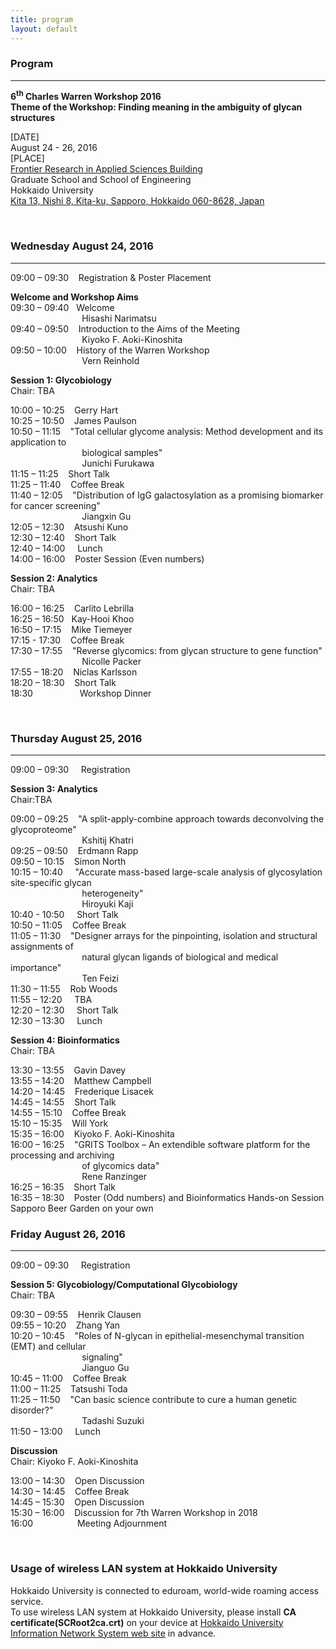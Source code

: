 ```yaml
---
title: program
layout: default
---
```

<!-- MAIN CONTENT -->
<div id="main_content_wrap" class="outer">
  <section id="main_content" class="inner">
<h3>Program</h3>
<hr>
<p><strong>6<sup>th</sup> Charles Warren Workshop 2016<br>
Theme of the Workshop: Finding meaning in the ambiguity of glycan structures</strong></p>
<p>[DATE]<br>
August 24 - 26, 2016<br>
[PLACE]<br>
<a href="http://www.oia.hokudai.ac.jp/maps/?p=sapporo">Frontier Research in Applied Sciences Building</a><br>
Graduate School and School of Engineering<br>
Hokkaido University<br>
<a href="https://goo.gl/maps/JtP1MdrwH5U2">Kita 13, Nishi 8, Kita-ku, Sapporo, Hokkaido 060-8628, Japan</a></p>
<br>

<h3>Wednesday August 24, 2016</h3>
<hr>
<p>09:00 – 09:30&nbsp;&nbsp;&nbsp; Registration &amp; Poster Placement<br>
<p><strong>Welcome and Workshop Aims</strong><br>
09:30 – 09:40&nbsp;&nbsp;&nbsp;Welcome<br>
&nbsp;&nbsp;&nbsp;&nbsp;&nbsp;&nbsp;&nbsp;&nbsp;&nbsp;&nbsp;&nbsp;&nbsp;&nbsp;&nbsp;&nbsp;&nbsp;&nbsp;&nbsp;&nbsp;&nbsp;&nbsp;&nbsp;&nbsp;&nbsp;&nbsp;&nbsp;&nbsp;&nbsp;&nbsp;Hisashi Narimatsu<br>
09:40 – 09:50&nbsp;&nbsp;&nbsp;&nbsp;Introduction to the Aims of the Meeting<br>
&nbsp;&nbsp;&nbsp;&nbsp;&nbsp;&nbsp;&nbsp;&nbsp;&nbsp;&nbsp;&nbsp;&nbsp;&nbsp;&nbsp;&nbsp;&nbsp;&nbsp;&nbsp;&nbsp;&nbsp;&nbsp;&nbsp;&nbsp;&nbsp;&nbsp;&nbsp;&nbsp;&nbsp;&nbsp;Kiyoko F. Aoki-Kinoshita<br>
09:50 – 10:00&nbsp;&nbsp;&nbsp;&nbsp;History of the Warren Workshop<br>
&nbsp;&nbsp;&nbsp;&nbsp;&nbsp;&nbsp;&nbsp;&nbsp;&nbsp;&nbsp;&nbsp;&nbsp;&nbsp;&nbsp;&nbsp;&nbsp;&nbsp;&nbsp;&nbsp;&nbsp;&nbsp;&nbsp;&nbsp;&nbsp;&nbsp;&nbsp;&nbsp;&nbsp;&nbsp;Vern Reinhold
</p>

<p><strong>Session 1: Glycobiology</strong><br>
Chair: TBA</p>
<p>10:00 – 10:25&nbsp;&nbsp;&nbsp;&nbsp;Gerry Hart<br>
<!--&nbsp;&nbsp;&nbsp;&nbsp;&nbsp;&nbsp;&nbsp;&nbsp;&nbsp;&nbsp;&nbsp;&nbsp;&nbsp;&nbsp;&nbsp;&nbsp;&nbsp;&nbsp;&nbsp;&nbsp;&nbsp;&nbsp;&nbsp;&nbsp;&nbsp;&nbsp;&nbsp;&nbsp;&nbsp;Gerry Hart<br>-->
10:25 – 10:50&nbsp;&nbsp;&nbsp;&nbsp;James Paulson<br>
<!--&nbsp;&nbsp;&nbsp;&nbsp;&nbsp;&nbsp;&nbsp;&nbsp;&nbsp;&nbsp;&nbsp;&nbsp;&nbsp;&nbsp;&nbsp;&nbsp;&nbsp;&nbsp;&nbsp;&nbsp;&nbsp;&nbsp;&nbsp;&nbsp;&nbsp;&nbsp;&nbsp;&nbsp;&nbsp;James Paulson<br>-->
10:50 – 11:15&nbsp;&nbsp;&nbsp;&nbsp;"Total cellular glycome analysis: Method development and its application to<br>
&nbsp;&nbsp;&nbsp;&nbsp;&nbsp;&nbsp;&nbsp;&nbsp;&nbsp;&nbsp;&nbsp;&nbsp;&nbsp;&nbsp;&nbsp;&nbsp;&nbsp;&nbsp;&nbsp;&nbsp;&nbsp;&nbsp;&nbsp;&nbsp;&nbsp;&nbsp;&nbsp;&nbsp;&nbsp;biological samples"<br>
&nbsp;&nbsp;&nbsp;&nbsp;&nbsp;&nbsp;&nbsp;&nbsp;&nbsp;&nbsp;&nbsp;&nbsp;&nbsp;&nbsp;&nbsp;&nbsp;&nbsp;&nbsp;&nbsp;&nbsp;&nbsp;&nbsp;&nbsp;&nbsp;&nbsp;&nbsp;&nbsp;&nbsp;&nbsp;Junichi Furukawa<br>
11:15 – 11:25&nbsp;&nbsp;&nbsp;&nbsp;Short Talk<br>
11:25 – 11:40&nbsp;&nbsp;&nbsp;&nbsp;Coffee Break<br>
11:40 – 12:05&nbsp;&nbsp;&nbsp;&nbsp;"Distribution of IgG galactosylation as a promising biomarker for cancer screening"<br>
&nbsp;&nbsp;&nbsp;&nbsp;&nbsp;&nbsp;&nbsp;&nbsp;&nbsp;&nbsp;&nbsp;&nbsp;&nbsp;&nbsp;&nbsp;&nbsp;&nbsp;&nbsp;&nbsp;&nbsp;&nbsp;&nbsp;&nbsp;&nbsp;&nbsp;&nbsp;&nbsp;&nbsp;&nbsp;Jiangxin Gu<br>
12:05 – 12:30&nbsp;&nbsp;&nbsp;&nbsp;Atsushi Kuno<br>
<!--&nbsp;&nbsp;&nbsp;&nbsp;&nbsp;&nbsp;&nbsp;&nbsp;&nbsp;&nbsp;&nbsp;&nbsp;&nbsp;&nbsp;&nbsp;&nbsp;&nbsp;&nbsp;&nbsp;&nbsp;&nbsp;&nbsp;&nbsp;&nbsp;&nbsp;&nbsp;&nbsp;&nbsp;&nbsp;Atsushi Kuno<br>-->
12:30 – 12:40&nbsp;&nbsp;&nbsp;&nbsp;Short Talk<br>
12:40 – 14:00 &nbsp;&nbsp;&nbsp;&nbsp;Lunch<br>
14:00 – 16:00&nbsp;&nbsp;&nbsp;&nbsp;Poster Session (Even numbers)
</p>
<p><strong>Session 2: Analytics</strong><br>
Chair: TBA</p>
<p>16:00 – 16:25&nbsp;&nbsp;&nbsp;&nbsp;Carlito Lebrilla<br>
<!--&nbsp;&nbsp;&nbsp;&nbsp;&nbsp;&nbsp;&nbsp;&nbsp;&nbsp;&nbsp;&nbsp;&nbsp;&nbsp;&nbsp;&nbsp;&nbsp;&nbsp;&nbsp;&nbsp;&nbsp;&nbsp;&nbsp;&nbsp;&nbsp;&nbsp;&nbsp;&nbsp;&nbsp;&nbsp;Carlito Lebrilla<br>-->
16:25 – 16:50&nbsp;&nbsp;&nbsp;Kay-Hooi Khoo<br>
<!--&nbsp;&nbsp;&nbsp;&nbsp;&nbsp;&nbsp;&nbsp;&nbsp;&nbsp;&nbsp;&nbsp;&nbsp;&nbsp;&nbsp;&nbsp;&nbsp;&nbsp;&nbsp;&nbsp;&nbsp;&nbsp;&nbsp;&nbsp;&nbsp;&nbsp;&nbsp;&nbsp;&nbsp;&nbsp;Kay-Hooi Khoo<br>-->
16:50 – 17:15&nbsp;&nbsp;&nbsp;&nbsp;Mike Tiemeyer<br>
<!--&nbsp;&nbsp;&nbsp;&nbsp;&nbsp;&nbsp;&nbsp;&nbsp;&nbsp;&nbsp;&nbsp;&nbsp;&nbsp;&nbsp;&nbsp;&nbsp;&nbsp;&nbsp;&nbsp;&nbsp;&nbsp;&nbsp;&nbsp;&nbsp;&nbsp;&nbsp;&nbsp;&nbsp;&nbsp;Mike Tiemeyer<br>-->
17:15 - 17:30&nbsp;&nbsp;&nbsp;&nbsp;Coffee Break<br>
17:30 – 17:55&nbsp;&nbsp;&nbsp;&nbsp;"Reverse glycomics: from glycan structure to gene function"<br>
&nbsp;&nbsp;&nbsp;&nbsp;&nbsp;&nbsp;&nbsp;&nbsp;&nbsp;&nbsp;&nbsp;&nbsp;&nbsp;&nbsp;&nbsp;&nbsp;&nbsp;&nbsp;&nbsp;&nbsp;&nbsp;&nbsp;&nbsp;&nbsp;&nbsp;&nbsp;&nbsp;&nbsp;&nbsp;Nicolle Packer<br>
17:55 – 18:20&nbsp;&nbsp;&nbsp;&nbsp;Niclas Karlsson<br>
<!--&nbsp;&nbsp;&nbsp;&nbsp;&nbsp;&nbsp;&nbsp;&nbsp;&nbsp;&nbsp;&nbsp;&nbsp;&nbsp;&nbsp;&nbsp;&nbsp;&nbsp;&nbsp;&nbsp;&nbsp;&nbsp;&nbsp;&nbsp;&nbsp;&nbsp;&nbsp;&nbsp;&nbsp;&nbsp;Niclas Karlsson<br>-->
18:20 – 18:30&nbsp;&nbsp;&nbsp;&nbsp;Short Talk<br>
18:30&nbsp;&nbsp;&nbsp;&nbsp;&nbsp;&nbsp;&nbsp;&nbsp;&nbsp;&nbsp;&nbsp;&nbsp;&nbsp;&nbsp;&nbsp;&nbsp;&nbsp;&nbsp;&nbsp;Workshop Dinner</p>
<br>
<h3>Thursday August 25, 2016</h3>
<hr>
<p>09:00 – 09:30&nbsp;&nbsp;&nbsp; &nbsp;Registration</p>
<p><strong>Session 3: Analytics</strong><br>
Chair:TBA</p>
<p>09:00 – 09:25&nbsp;&nbsp;&nbsp;&nbsp;"A split-apply-combine approach towards deconvolving the glycoproteome"<br>
&nbsp;&nbsp;&nbsp;&nbsp;&nbsp;&nbsp;&nbsp;&nbsp;&nbsp;&nbsp;&nbsp;&nbsp;&nbsp;&nbsp;&nbsp;&nbsp;&nbsp;&nbsp;&nbsp;&nbsp;&nbsp;&nbsp;&nbsp;&nbsp;&nbsp;&nbsp;&nbsp;&nbsp;&nbsp;Kshitij Khatri<br>
09:25 – 09:50&nbsp;&nbsp;&nbsp;&nbsp;Erdmann Rapp<br>
<!--&nbsp;&nbsp;&nbsp;&nbsp;&nbsp;&nbsp;&nbsp;&nbsp;&nbsp;&nbsp;&nbsp;&nbsp;&nbsp;&nbsp;&nbsp;&nbsp;&nbsp;&nbsp;&nbsp;&nbsp;&nbsp;&nbsp;&nbsp;&nbsp;&nbsp;&nbsp;&nbsp;&nbsp;&nbsp;Erdmann Rapp<br>-->
09:50 – 10:15&nbsp;&nbsp;&nbsp;&nbsp;Simon North<br>
<!--&nbsp;&nbsp;&nbsp;&nbsp;&nbsp;&nbsp;&nbsp;&nbsp;&nbsp;&nbsp;&nbsp;&nbsp;&nbsp;&nbsp;&nbsp;&nbsp;&nbsp;&nbsp;&nbsp;&nbsp;&nbsp;&nbsp;&nbsp;&nbsp;&nbsp;&nbsp;&nbsp;&nbsp;&nbsp;Simon North<br>-->
10:15 – 10:40&nbsp;&nbsp;&nbsp;&nbsp; "Accurate mass-based large-scale analysis of glycosylation site-specific glycan<br> &nbsp;&nbsp;&nbsp;&nbsp;&nbsp;&nbsp;&nbsp;&nbsp;&nbsp;&nbsp;&nbsp;&nbsp;&nbsp;&nbsp;&nbsp;&nbsp;&nbsp;&nbsp;&nbsp;&nbsp;&nbsp;&nbsp;&nbsp;&nbsp;&nbsp;&nbsp;&nbsp;&nbsp;&nbsp;heterogeneity"<br>
&nbsp;&nbsp;&nbsp;&nbsp;&nbsp;&nbsp;&nbsp;&nbsp;&nbsp;&nbsp;&nbsp;&nbsp;&nbsp;&nbsp;&nbsp;&nbsp;&nbsp;&nbsp;&nbsp;&nbsp;&nbsp;&nbsp;&nbsp;&nbsp;&nbsp;&nbsp;&nbsp;&nbsp;&nbsp;Hiroyuki Kaji<br>
10:40 - 10:50&nbsp;&nbsp;&nbsp;&nbsp;&nbsp;Short Talk<br>
<!--&nbsp;&nbsp;&nbsp;&nbsp;&nbsp;&nbsp;&nbsp;&nbsp;&nbsp;&nbsp;&nbsp;&nbsp;&nbsp;&nbsp;&nbsp;&nbsp;&nbsp;&nbsp;&nbsp;&nbsp;&nbsp;&nbsp;&nbsp;&nbsp;&nbsp;&nbsp;&nbsp;&nbsp;&nbsp;<br>-->
10:50 – 11:05&nbsp;&nbsp;&nbsp;&nbsp;Coffee Break<br>
11:05 – 11:30&nbsp;&nbsp;&nbsp;&nbsp;"Designer arrays for the pinpointing, isolation and structural assignments of<br>
&nbsp;&nbsp;&nbsp;&nbsp;&nbsp;&nbsp;&nbsp;&nbsp;&nbsp;&nbsp;&nbsp;&nbsp;&nbsp;&nbsp;&nbsp;&nbsp;&nbsp;&nbsp;&nbsp;&nbsp;&nbsp;&nbsp;&nbsp;&nbsp;&nbsp;&nbsp;&nbsp;&nbsp;&nbsp;natural glycan ligands of biological and medical importance"<br>
&nbsp;&nbsp;&nbsp;&nbsp;&nbsp;&nbsp;&nbsp;&nbsp;&nbsp;&nbsp;&nbsp;&nbsp;&nbsp;&nbsp;&nbsp;&nbsp;&nbsp;&nbsp;&nbsp;&nbsp;&nbsp;&nbsp;&nbsp;&nbsp;&nbsp;&nbsp;&nbsp;&nbsp;&nbsp;Ten Feizi<br>
11:30 – 11:55&nbsp;&nbsp;&nbsp;&nbsp;Rob Woods<br>
<!--&nbsp;&nbsp;&nbsp;&nbsp;&nbsp;&nbsp;&nbsp;&nbsp;&nbsp;&nbsp;&nbsp;&nbsp;&nbsp;&nbsp;&nbsp;&nbsp;&nbsp;&nbsp;&nbsp;&nbsp;&nbsp;&nbsp;&nbsp;&nbsp;&nbsp;&nbsp;&nbsp;&nbsp;&nbsp;Rob Woods<br>-->
11:55 – 12:20 &nbsp;&nbsp;&nbsp;&nbsp;TBA<br>
<!--&nbsp;&nbsp;&nbsp;&nbsp;&nbsp;&nbsp;&nbsp;&nbsp;&nbsp;&nbsp;&nbsp;&nbsp;&nbsp;&nbsp;&nbsp;&nbsp;&nbsp;&nbsp;&nbsp;&nbsp;&nbsp;&nbsp;&nbsp;&nbsp;&nbsp;&nbsp;&nbsp;&nbsp;&nbsp;<br>-->
12:20 – 12:30 &nbsp;&nbsp;&nbsp;&nbsp;Short Talk<br>
<!--&nbsp;&nbsp;&nbsp;&nbsp;&nbsp;&nbsp;&nbsp;&nbsp;&nbsp;&nbsp;&nbsp;&nbsp;&nbsp;&nbsp;&nbsp;&nbsp;&nbsp;&nbsp;&nbsp;&nbsp;&nbsp;&nbsp;&nbsp;&nbsp;&nbsp;&nbsp;&nbsp;&nbsp;&nbsp;<br>-->
12:30 – 13:30 &nbsp;&nbsp;&nbsp;&nbsp;Lunch</p>

<p><strong>Session 4: Bioinformatics</strong><br>
Chair: TBA</p>
<p>13:30 – 13:55&nbsp;&nbsp;&nbsp;&nbsp;Gavin Davey<br>
<!--&nbsp;&nbsp;&nbsp;&nbsp;&nbsp;&nbsp;&nbsp;&nbsp;&nbsp;&nbsp;&nbsp;&nbsp;&nbsp;&nbsp;&nbsp;&nbsp;&nbsp;&nbsp;&nbsp;&nbsp;&nbsp;&nbsp;&nbsp;&nbsp;&nbsp;&nbsp;&nbsp;&nbsp;&nbsp;Gavin Davey<br>-->
13:55 – 14:20&nbsp;&nbsp;&nbsp;&nbsp;Matthew Campbell<br>
<!--&nbsp;&nbsp;&nbsp;&nbsp;&nbsp;&nbsp;&nbsp;&nbsp;&nbsp;&nbsp;&nbsp;&nbsp;&nbsp;&nbsp;&nbsp;&nbsp;&nbsp;&nbsp;&nbsp;&nbsp;&nbsp;&nbsp;&nbsp;&nbsp;&nbsp;&nbsp;&nbsp;&nbsp;&nbsp;Matthew Campbell<br>-->
14:20 – 14:45&nbsp;&nbsp;&nbsp;&nbsp;Frederique Lisacek<br>
<!--&nbsp;&nbsp;&nbsp;&nbsp;&nbsp;&nbsp;&nbsp;&nbsp;&nbsp;&nbsp;&nbsp;&nbsp;&nbsp;&nbsp;&nbsp;&nbsp;&nbsp;&nbsp;&nbsp;&nbsp;&nbsp;&nbsp;&nbsp;&nbsp;&nbsp;&nbsp;&nbsp;&nbsp;&nbsp;Frederique Lisacek<br>-->
14:45 – 14:55&nbsp;&nbsp;&nbsp;&nbsp;Short Talk<br>
14:55 – 15:10&nbsp;&nbsp;&nbsp;&nbsp;Coffee Break<br>
15:10 – 15:35&nbsp;&nbsp;&nbsp;&nbsp;Will York<br>
<!--&nbsp;&nbsp;&nbsp;&nbsp;&nbsp;&nbsp;&nbsp;&nbsp;&nbsp;&nbsp;&nbsp;&nbsp;&nbsp;&nbsp;&nbsp;&nbsp;&nbsp;&nbsp;&nbsp;&nbsp;&nbsp;&nbsp;&nbsp;&nbsp;&nbsp;&nbsp;&nbsp;&nbsp;&nbsp;Will York<br>-->
15:35 – 16:00&nbsp;&nbsp;&nbsp;&nbsp;Kiyoko F. Aoki-Kinoshita<br>
<!--&nbsp;&nbsp;&nbsp;&nbsp;&nbsp;&nbsp;&nbsp;&nbsp;&nbsp;&nbsp;&nbsp;&nbsp;&nbsp;&nbsp;&nbsp;&nbsp;&nbsp;&nbsp;&nbsp;&nbsp;&nbsp;&nbsp;&nbsp;&nbsp;&nbsp;&nbsp;&nbsp;&nbsp;&nbsp;Kiyoko F. Aoki-Kinoshita<br>-->
16:00 – 16:25&nbsp;&nbsp;&nbsp;&nbsp;"GRITS Toolbox – An extendible software platform for the processing and archiving<br>
&nbsp;&nbsp;&nbsp;&nbsp;&nbsp;&nbsp;&nbsp;&nbsp;&nbsp;&nbsp;&nbsp;&nbsp;&nbsp;&nbsp;&nbsp;&nbsp;&nbsp;&nbsp;&nbsp;&nbsp;&nbsp;&nbsp;&nbsp;&nbsp;&nbsp;&nbsp;&nbsp;&nbsp;&nbsp;of glycomics data"<br>
&nbsp;&nbsp;&nbsp;&nbsp;&nbsp;&nbsp;&nbsp;&nbsp;&nbsp;&nbsp;&nbsp;&nbsp;&nbsp;&nbsp;&nbsp;&nbsp;&nbsp;&nbsp;&nbsp;&nbsp;&nbsp;&nbsp;&nbsp;&nbsp;&nbsp;&nbsp;&nbsp;&nbsp;&nbsp;Rene Ranzinger<br>
16:25 – 16:35&nbsp;&nbsp;&nbsp;&nbsp;Short Talk<br>
<!--&nbsp;&nbsp;&nbsp;&nbsp;&nbsp;&nbsp;&nbsp;&nbsp;&nbsp;&nbsp;&nbsp;&nbsp;&nbsp;&nbsp;&nbsp;&nbsp;&nbsp;&nbsp;&nbsp;&nbsp;&nbsp;&nbsp;&nbsp;&nbsp;&nbsp;&nbsp;&nbsp;&nbsp;&nbsp;<br>-->
16:35 – 18:30&nbsp;&nbsp;&nbsp;&nbsp;Poster (Odd numbers) and Bioinformatics Hands-on Session<br>
Sapporo Beer Garden on your own
<br>
<h3>Friday August 26, 2016</h3>
<hr>
<p>09:00 – 09:30&nbsp;&nbsp;&nbsp;&nbsp; Registration</p>
<p><strong>Session 5: Glycobiology/Computational Glycobiology</strong><br>
Chair: TBA</p>
<p>09:30 – 09:55&nbsp;&nbsp;&nbsp;&nbsp;Henrik Clausen<br>
<!--&nbsp;&nbsp;&nbsp;&nbsp;&nbsp;&nbsp;&nbsp;&nbsp;&nbsp;&nbsp;&nbsp;&nbsp;&nbsp;&nbsp;&nbsp;&nbsp;&nbsp;&nbsp;&nbsp;&nbsp;&nbsp;&nbsp;&nbsp;&nbsp;&nbsp;&nbsp;&nbsp;&nbsp;&nbsp;Henrik Clausen<br>-->
09:55 – 10:20&nbsp;&nbsp;&nbsp;&nbsp;Zhang Yan<br>
<!--&nbsp;&nbsp;&nbsp;&nbsp;&nbsp;&nbsp;&nbsp;&nbsp;&nbsp;&nbsp;&nbsp;&nbsp;&nbsp;&nbsp;&nbsp;&nbsp;&nbsp;&nbsp;&nbsp;&nbsp;&nbsp;&nbsp;&nbsp;&nbsp;&nbsp;&nbsp;&nbsp;&nbsp;&nbsp;Zhang Yan<br>-->
10:20 – 10:45&nbsp;&nbsp;&nbsp;&nbsp;"Roles of N-glycan in epithelial-mesenchymal transition (EMT) and cellular<br>
&nbsp;&nbsp;&nbsp;&nbsp;&nbsp;&nbsp;&nbsp;&nbsp;&nbsp;&nbsp;&nbsp;&nbsp;&nbsp;&nbsp;&nbsp;&nbsp;&nbsp;&nbsp;&nbsp;&nbsp;&nbsp;&nbsp;&nbsp;&nbsp;&nbsp;&nbsp;&nbsp;&nbsp;&nbsp;signaling"<br>
&nbsp;&nbsp;&nbsp;&nbsp;&nbsp;&nbsp;&nbsp;&nbsp;&nbsp;&nbsp;&nbsp;&nbsp;&nbsp;&nbsp;&nbsp;&nbsp;&nbsp;&nbsp;&nbsp;&nbsp;&nbsp;&nbsp;&nbsp;&nbsp;&nbsp;&nbsp;&nbsp;&nbsp;&nbsp;Jianguo Gu<br>
10:45 – 11:00&nbsp;&nbsp;&nbsp;&nbsp;Coffee Break<br>
11:00 – 11:25&nbsp;&nbsp;&nbsp;&nbsp;Tatsushi Toda<br>
<!--&nbsp;&nbsp;&nbsp;&nbsp;&nbsp;&nbsp;&nbsp;&nbsp;&nbsp;&nbsp;&nbsp;&nbsp;&nbsp;&nbsp;&nbsp;&nbsp;&nbsp;&nbsp;&nbsp;&nbsp;&nbsp;&nbsp;&nbsp;&nbsp;&nbsp;&nbsp;&nbsp;&nbsp;&nbsp;Tatsushi Toda<br>-->
11:25 – 11:50&nbsp;&nbsp;&nbsp;&nbsp;"Can basic science contribute to cure a human genetic disorder?"<br>
&nbsp;&nbsp;&nbsp;&nbsp;&nbsp;&nbsp;&nbsp;&nbsp;&nbsp;&nbsp;&nbsp;&nbsp;&nbsp;&nbsp;&nbsp;&nbsp;&nbsp;&nbsp;&nbsp;&nbsp;&nbsp;&nbsp;&nbsp;&nbsp;&nbsp;&nbsp;&nbsp;&nbsp;&nbsp;Tadashi Suzuki<br>
11:50 – 13:00 &nbsp;&nbsp;&nbsp;&nbsp;Lunch</p>
<p><strong>Discussion</strong><br>
Chair: Kiyoko F. Aoki-Kinoshita</p>
<p>13:00 – 14:30&nbsp;&nbsp;&nbsp;&nbsp;Open Discussion<br>
14:30 – 14:45&nbsp;&nbsp;&nbsp;&nbsp;Coffee Break<br>
14:45 – 15:30&nbsp;&nbsp;&nbsp;&nbsp;Open Discussion<br>
15:30 – 16:00&nbsp;&nbsp;&nbsp;&nbsp;Discussion for 7th Warren Workshop in 2018<br>
16:00&nbsp;&nbsp;&nbsp;&nbsp;&nbsp;&nbsp;&nbsp;&nbsp;&nbsp;&nbsp;&nbsp;&nbsp;&nbsp;&nbsp;&nbsp;&nbsp;&nbsp;&nbsp;Meeting Adjournment</p>
<br>

<h3>Usage of wireless LAN system at Hokkaido University</h3>

<p>Hokkaido University is connected to eduroam, world-wide roaming access service.<br>
To use wireless LAN system at Hokkaido University, please install <strong>CA certificate(SCRoot2ca.crt)</strong> on your device at <a href="http://www.hines.hokudai.ac.jp/temporary_LAN/">Hokkaido University Information Network System web site</a> in advance.<br></p>
<br>

 </section>
</div>

